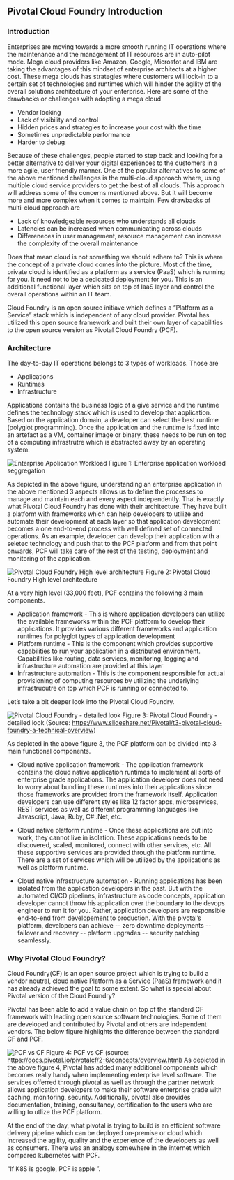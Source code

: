 ## Pivotal Cloud Foundry Introduction

### Introduction

Enterprises are moving towards a more smooth running IT operations where the maintenance and the management of IT resources are in auto-pilot mode. Mega cloud providers like Amazon, Google, Microsfot and IBM are taking the advantages of this mindset of enterprise architects at a higher cost. These mega clouds has strategies where customers will lock-in to a certain set of technologies and runtimes which will hinder the agility of the overall solutions architecture of your enterprise. Here are some of the drawbacks or challenges with adopting a mega cloud

- Vendor locking
- Lack of visibility and control
- Hidden prices and strategies to increase your cost with the time 
- Sometimes unpredictable performance
- Harder to debug

Because of these challenges, people started to step back and looking for a better alternative to deliver your digital experiences to the customers in a more agile, user friendly manner. One of the popular alternatives to some of the above mentioned challenges is the multi-cloud approach where, using multiple cloud service providers to get the best of all clouds. This approach will address some of the concerns mentioned above. But it will become more and more complex when it comes to maintain. Few drawbacks of multi-cloud approach are

- Lack of knowledgeable resources who understands all clouds
- Latencies can be increased when communicating across clouds
- Differeneces in user management, resource management can increase the complexity of the overall maintenance

Does that mean cloud is not something we should adhere to? This is where the concept of a private cloud comes into the picture. Most of the time, private cloud is identified as a platform as a service (PaaS) which is running for you. It need not to be a dedicated deployment for you. This is an additional functional layer which sits on top of IaaS layer and control the overall operations within an IT team. 

Cloud Foundry is an open source initiave which defines a “Platform as a Service” stack which is independent of any cloud provider. Pivotal has utilized this open source framework and built their own layer of capabilities to the open source version as Pivotal Cloud Foundry (PCF). 

### Architecture

The day-to-day IT operations belongs to 3 types of workloads. Those are
- Applications
- Runtimes
- Infrastructure

Applications contains the business logic of a give service and the runtime defines the technology stack which is used to develop that application. Based on the application domain, a developer can select the best runtime (polyglot programming). Once the application and the runtime is fixed into an artefact as a VM, container image or binary, these needs to be run on top of a computing infrastrutre which is abstracted away by an operating system. 

![Enterprise Application Workload](Enterprise-Application-Workload.png)
Figure 1: Enterprise application workload seggregation

As depicted in the above figure, understanding an enterprise application in the above mentioned 3 aspects allows us to define the processes to manage and maintain each and every aspect independently. That is exactly what Pivotal Cloud Foundry has done with their architecture. They have built a platform with frameworks which can help developers to utilize and automate their development at each layer so that application development becomes a one end-to-end process with well defined set of connected operations. As an example, developer can develop their application with a seletec technology and push that to the PCF platform and from that point onwards, PCF will take care of the rest of the testing, deployment and monitoring of the application. 

![Pivotal Cloud Foundry High level architecture](Pivotal-Cloud-Foundry-High-Level-Architecture.png)
Figure 2: Pivotal Cloud Foundry High level architecture

At a very high level (33,000 feet), PCF contains the following 3 main components.

- Application framework - This is where application developers can utilize the available frameworks within the PCF platform to develop their applications. It provides various different frameworks and application runtimes for polyglot types of application development
- Platform runtime - This is the component which provides supportive capabilities to run your application in a distributed environment. Capabilities like routing, data services, monitoring, logging and infrastructure automation are provided at this layer
- Infrastructure automation - This is the component responsible for actual provisioning of computing resources by utilizing the underlying infrastrucutre on top which PCF is running or connected to. 


Let’s take a bit deeper look into the Pivotal Cloud Foundry. 

![Pivotal Cloud Foundry - detailed look](pivotal-cloud-foundry-architecture-detailed.png)
Figure 3: Pivotal Cloud Foundry - detailed look (Source: https://www.slideshare.net/Pivotal/t3-pivotal-cloud-foundry-a-technical-overview)

As depicted in the above figure 3, the PCF platform can be divided into 3 main functional components. 

- Cloud native application framework - The application framework contains the cloud native application runtimes to implement all sorts of enterprise grade applications. The application developer does not need to worry about bundling these runtimes into their applications since those frameworks are provided from the framework itself. Application developers can use different styles like 12 factor apps, microservices, REST services as well as different programming languages like Javascript, Java, Ruby, C# .Net, etc. 

- Cloud native platform runtime - Once these applications are put into work, they cannot live in isolation. These applications needs to be discovered, scaled, monitored, connect with other services, etc. All these supportive services are provided through the platform runtime. There are a set of services which will be utilized by the applications as well as platform runtime. 

- Cloud native infrastructure automation - Running applications has been isolated from the application developers in the past. But with the automated CI/CD pipelines, infrastructure as code concepts, application developer cannot throw his application over the boundary to the devops engineer to run it for you. Rather, application developers are responsible end-to-end from developement to production. With the pivotal’s platform, developers can achieve 
-- zero downtime deployments
-- failover and recovery
-- platform upgrades
-- security patching
seamlessly.

### Why Pivotal Cloud Foundry?
Cloud Foundry(CF) is an open source project which is trying to build a vendor neutral, cloud native Platform as a Service (PaaS) framework and it has already achieved the goal to some extent. So what is special about Pivotal version of the Cloud Foundry? 

Pivotal has been able to add a value chain on top of the standard CF framework with leading open source software technologies. Some of them are developed and contributed by Pivotal and others are independent vendors. The below figure highlights the difference between the standard CF and PCF. 

![PCF vs CF](pcf-commercialization.png)
Figure 4: PCF vs CF (source: https://docs.pivotal.io/pivotalcf/2-6/concepts/overview.html)
As depicted in the above figure 4, Pivotal has added many additional components which becomes really handy when implementing enterprise level software. The services offerred through pivotal as well as through the partner network allows application developers to make their software enterprise grade with caching, monitoring, security. Additionally, pivotal also provides documentation, training, consultancy, certification to the users who are willing to utlize the PCF platform. 

At the end of the day, what pivotal is trying to build is an efficient software delivery pipeline which can be deployed on-premise or cloud which increased the agility, quality and the experience of the developers as well as consumers. There was an analogy somewhere in the internet which compared kubernetes with PCF.

“If K8S is google, PCF is apple ”. 
